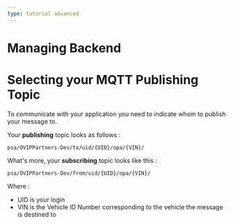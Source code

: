 ```yaml
---
type: tutorial advanced
---
```


# Managing Backend

# Selecting your MQTT Publishing Topic

To communicate with your application you need to indicate whom to publish your message to.

Your **publishing** topic looks as follows :

`psa/OVIPPartners-Dev/to/uid/{UID}/opa/{VIN}/`  

What's more, your **subscribing** topic looks like this :

`psa/OVIPPartners-Dev/from/uid/{UID}/opa/{VIN}/`  

Where :
- UID is your login
- VIN is the Vehicle ID Number  corresponding to the vehicle the message is destined to